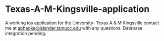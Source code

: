 # Texas-A-M-Kingsville-application
A working ios application for the University- Texas A & M Kingsville
contact me at aphadke@islander.tamucc.edu with any questions.
Database integration pending.
